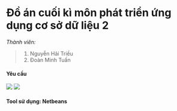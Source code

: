 # **Đồ án cuối kì môn phát triển ứng dụng cơ sở dữ liệu 2**

*Thành viên:*

> 1. Nguyễn Hải Triều
> 2. Đoàn Minh Tuấn

#### Yêu cầu

![](https://i.imgur.com/CE0NN3u.png?1)
![](https://i.imgur.com/C52z96m.png)

#### Tool sử dụng: Netbeans
